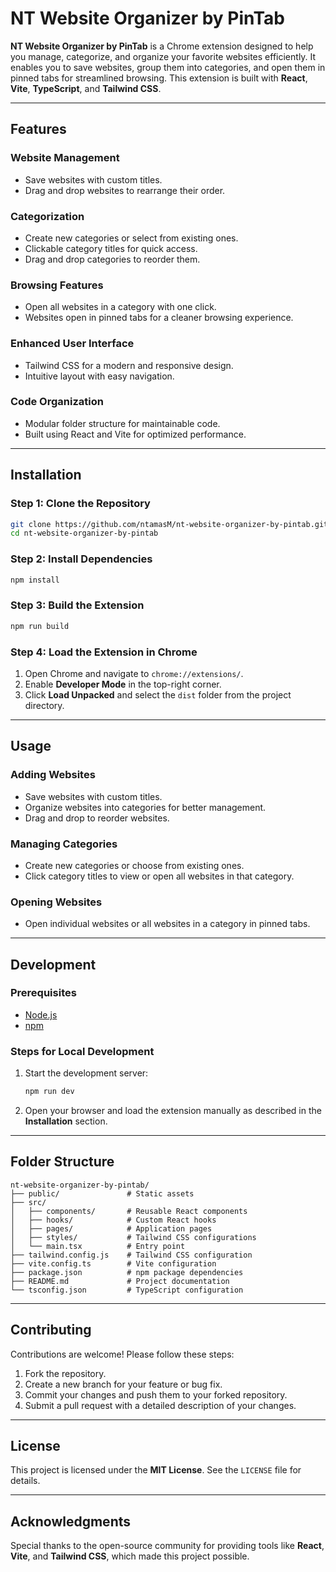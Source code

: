# NT Website Organizer by PinTab

**NT Website Organizer by PinTab** is a Chrome extension designed to help you manage, categorize, and organize your favorite websites efficiently. It enables you to save websites, group them into categories, and open them in pinned tabs for streamlined browsing. This extension is built with **React**, **Vite**, **TypeScript**, and **Tailwind CSS**.

---

## Features

### Website Management

- Save websites with custom titles.
- Drag and drop websites to rearrange their order.

### Categorization

- Create new categories or select from existing ones.
- Clickable category titles for quick access.
- Drag and drop categories to reorder them.

### Browsing Features

- Open all websites in a category with one click.
- Websites open in pinned tabs for a cleaner browsing experience.

### Enhanced User Interface

- Tailwind CSS for a modern and responsive design.
- Intuitive layout with easy navigation.

### Code Organization

- Modular folder structure for maintainable code.
- Built using React and Vite for optimized performance.

---

## Installation

### Step 1: Clone the Repository

```bash
git clone https://github.com/ntamasM/nt-website-organizer-by-pintab.git
cd nt-website-organizer-by-pintab
```

### Step 2: Install Dependencies

```bash
npm install
```

### Step 3: Build the Extension

```bash
npm run build
```

### Step 4: Load the Extension in Chrome

1. Open Chrome and navigate to `chrome://extensions/`.
2. Enable **Developer Mode** in the top-right corner.
3. Click **Load Unpacked** and select the `dist` folder from the project directory.

---

## Usage

### Adding Websites

- Save websites with custom titles.
- Organize websites into categories for better management.
- Drag and drop to reorder websites.

### Managing Categories

- Create new categories or choose from existing ones.
- Click category titles to view or open all websites in that category.

### Opening Websites

- Open individual websites or all websites in a category in pinned tabs.

---

## Development

### Prerequisites

- [Node.js](https://nodejs.org/)
- [npm](https://www.npmjs.com/)

### Steps for Local Development

1. Start the development server:
   ```bash
   npm run dev
   ```
2. Open your browser and load the extension manually as described in the **Installation** section.

---

## Folder Structure

```
nt-website-organizer-by-pintab/
├── public/               # Static assets
├── src/
│   ├── components/       # Reusable React components
│   ├── hooks/            # Custom React hooks
│   ├── pages/            # Application pages
│   ├── styles/           # Tailwind CSS configurations
│   └── main.tsx          # Entry point
├── tailwind.config.js    # Tailwind CSS configuration
├── vite.config.ts        # Vite configuration
├── package.json          # npm package dependencies
├── README.md             # Project documentation
└── tsconfig.json         # TypeScript configuration
```

---

## Contributing

Contributions are welcome! Please follow these steps:

1. Fork the repository.
2. Create a new branch for your feature or bug fix.
3. Commit your changes and push them to your forked repository.
4. Submit a pull request with a detailed description of your changes.

---

## License

This project is licensed under the **MIT License**. See the `LICENSE` file for details.

---

## Acknowledgments

Special thanks to the open-source community for providing tools like **React**, **Vite**, and **Tailwind CSS**, which made this project possible.
